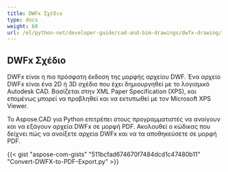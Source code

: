 ```yaml
---
title: DWFx Σχέδιο
type: docs
weight: 60
url: /el/python-net/developer-guide/cad-and-bim-drawings/dwfx-drawing/
---
```


## **DWFx Σχέδιο**
DWFx είναι η πιο πρόσφατη έκδοση της μορφής αρχείου DWF. Ένα αρχείο DWFx είναι ένα 2D ή 3D σχέδιο που έχει δημιουργηθεί με το λογισμικό Autodesk CAD. Βασίζεται στην XML Paper Specification (XPS), και επομένως μπορεί να προβληθεί και να εκτυπωθεί με τον Microsoft XPS Viewer.

Το Aspose.CAD για Python επιτρέπει στους προγραμματιστές να ανοίγουν και να εξάγουν αρχεία DWFx σε μορφή PDF. Ακολουθεί ο κώδικας που δείχνει πώς να ανοίξετε αρχεία DWFx και να τα αποθηκεύσετε σε μορφή PDF.

{{< gist "aspose-com-gists" "511bcfad674670f7484dcd1c47480b11" "Convert-DWFX-to-PDF-Export.py" >}}
